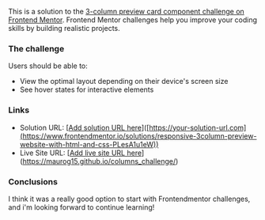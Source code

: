 This is a solution to the [3-column preview card component challenge on Frontend Mentor](https://www.frontendmentor.io/challenges/3column-preview-card-component-pH92eAR2-). Frontend Mentor challenges help you improve your coding skills by building realistic projects. 

### The challenge

Users should be able to:

- View the optimal layout depending on their device's screen size
- See hover states for interactive elements

### Links

- Solution URL: [[Add solution URL here](https://www.frontendmentor.io/solutions/responsive-3column-preview-website-with-html-and-css-PLesA1u1eW)]([https://your-solution-url.com](https://www.frontendmentor.io/solutions/responsive-3column-preview-website-with-html-and-css-PLesA1u1eW))
- Live Site URL: [[Add live site URL here](https://maurog15.github.io/columns_challenge/)](https://maurog15.github.io/columns_challenge/)

### Conclusions
I think it was a really good option to start with Frontendmentor challenges, and i'm looking forward to continue learning!
